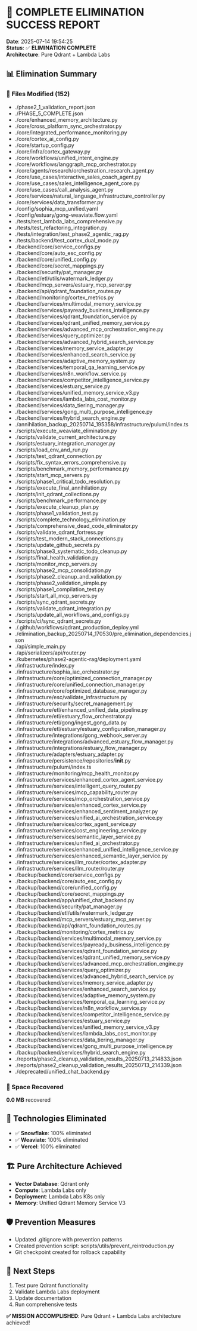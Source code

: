 # 🎉 COMPLETE ELIMINATION SUCCESS REPORT

**Date**: 2025-07-14 19:54:25  
**Status**: ✅ **ELIMINATION COMPLETE**  
**Architecture**: Pure Qdrant + Lambda Labs  

## 📊 Elimination Summary



### 🔧 Files Modified (152)
- ./phase2_1_validation_report.json
- ./PHASE_5_COMPLETE.json
- ./core/enhanced_memory_architecture.py
- ./core/cross_platform_sync_orchestrator.py
- ./core/integrated_performance_monitoring.py
- ./core/cortex_ai_config.py
- ./core/startup_config.py
- ./core/infra/cortex_gateway.py
- ./core/workflows/unified_intent_engine.py
- ./core/workflows/langgraph_mcp_orchestrator.py
- ./core/agents/research/orchestration_research_agent.py
- ./core/use_cases/interactive_sales_coach_agent.py
- ./core/use_cases/sales_intelligence_agent_core.py
- ./core/use_cases/call_analysis_agent.py
- ./core/services/natural_language_infrastructure_controller.py
- ./core/services/data_transformer.py
- ./config/sophia_mcp_unified.yaml
- ./config/estuary/gong-weaviate.flow.yaml
- ./tests/test_lambda_labs_comprehensive.py
- ./tests/test_refactoring_integration.py
- ./tests/integration/test_phase2_agentic_rag.py
- ./tests/backend/test_cortex_dual_mode.py
- ./backend/core/service_configs.py
- ./backend/core/auto_esc_config.py
- ./backend/core/unified_config.py
- ./backend/core/secret_mappings.py
- ./backend/security/pat_manager.py
- ./backend/etl/utils/watermark_ledger.py
- ./backend/mcp_servers/estuary_mcp_server.py
- ./backend/api/qdrant_foundation_routes.py
- ./backend/monitoring/cortex_metrics.py
- ./backend/services/multimodal_memory_service.py
- ./backend/services/payready_business_intelligence.py
- ./backend/services/qdrant_foundation_service.py
- ./backend/services/qdrant_unified_memory_service.py
- ./backend/services/advanced_mcp_orchestration_engine.py
- ./backend/services/query_optimizer.py
- ./backend/services/advanced_hybrid_search_service.py
- ./backend/services/memory_service_adapter.py
- ./backend/services/enhanced_search_service.py
- ./backend/services/adaptive_memory_system.py
- ./backend/services/temporal_qa_learning_service.py
- ./backend/services/n8n_workflow_service.py
- ./backend/services/competitor_intelligence_service.py
- ./backend/services/estuary_service.py
- ./backend/services/unified_memory_service_v3.py
- ./backend/services/lambda_labs_cost_monitor.py
- ./backend/services/data_tiering_manager.py
- ./backend/services/gong_multi_purpose_intelligence.py
- ./backend/services/hybrid_search_engine.py
- ./annihilation_backup_20250714_195358/infrastructure/pulumi/index.ts
- ./scripts/execute_weaviate_elimination.py
- ./scripts/validate_current_architecture.py
- ./scripts/estuary_integration_manager.py
- ./scripts/load_env_and_run.py
- ./scripts/test_qdrant_connection.py
- ./scripts/fix_syntax_errors_comprehensive.py
- ./scripts/benchmark_memory_performance.py
- ./scripts/start_mcp_servers.py
- ./scripts/phase1_critical_todo_resolution.py
- ./scripts/execute_final_annihilation.py
- ./scripts/init_qdrant_collections.py
- ./scripts/benchmark_performance.py
- ./scripts/execute_cleanup_plan.py
- ./scripts/phase1_validation_test.py
- ./scripts/complete_technology_elimination.py
- ./scripts/comprehensive_dead_code_eliminator.py
- ./scripts/validate_qdrant_fortress.py
- ./scripts/test_modern_stack_connections.py
- ./scripts/update_github_secrets.py
- ./scripts/phase3_systematic_todo_cleanup.py
- ./scripts/final_health_validation.py
- ./scripts/monitor_mcp_servers.py
- ./scripts/phase2_mcp_consolidation.py
- ./scripts/phase2_cleanup_and_validation.py
- ./scripts/phase2_validation_simple.py
- ./scripts/phase1_compilation_test.py
- ./scripts/start_all_mcp_servers.py
- ./scripts/sync_qdrant_secrets.py
- ./scripts/validate_qdrant_integration.py
- ./scripts/update_all_workflows_and_configs.py
- ./scripts/ci/sync_qdrant_secrets.py
- ./.github/workflows/qdrant_production_deploy.yml
- ./elimination_backup_20250714_170530/pre_elimination_dependencies.json
- ./api/simple_main.py
- ./api/serializers/api/router.py
- ./kubernetes/phase2-agentic-rag/deployment.yaml
- ./infrastructure/index.py
- ./infrastructure/sophia_iac_orchestrator.py
- ./infrastructure/core/optimized_connection_manager.py
- ./infrastructure/core/unified_connection_manager.py
- ./infrastructure/core/optimized_database_manager.py
- ./infrastructure/esc/validate_infrastructure.py
- ./infrastructure/security/secret_management.py
- ./infrastructure/etl/enhanced_unified_data_pipeline.py
- ./infrastructure/etl/estuary_flow_orchestrator.py
- ./infrastructure/etl/gong/ingest_gong_data.py
- ./infrastructure/etl/estuary/estuary_configuration_manager.py
- ./infrastructure/integrations/gong_webhook_server.py
- ./infrastructure/integrations/advanced_estuary_flow_manager.py
- ./infrastructure/integrations/estuary_flow_manager.py
- ./infrastructure/adapters/estuary_adapter.py
- ./infrastructure/persistence/repositories/__init__.py
- ./infrastructure/pulumi/index.ts
- ./infrastructure/monitoring/mcp_health_monitor.py
- ./infrastructure/services/enhanced_cortex_agent_service.py
- ./infrastructure/services/intelligent_query_router.py
- ./infrastructure/services/mcp_capability_router.py
- ./infrastructure/services/mcp_orchestration_service.py
- ./infrastructure/services/enhanced_cortex_service.py
- ./infrastructure/services/enhanced_sentiment_analyzer.py
- ./infrastructure/services/unified_ai_orchestration_service.py
- ./infrastructure/services/cortex_agent_service.py
- ./infrastructure/services/cost_engineering_service.py
- ./infrastructure/services/semantic_layer_service.py
- ./infrastructure/services/unified_ai_orchestrator.py
- ./infrastructure/services/enhanced_unified_intelligence_service.py
- ./infrastructure/services/enhanced_semantic_layer_service.py
- ./infrastructure/services/llm_router/cortex_adapter.py
- ./infrastructure/services/llm_router/router.py
- ./backup/backend/core/service_configs.py
- ./backup/backend/core/auto_esc_config.py
- ./backup/backend/core/unified_config.py
- ./backup/backend/core/secret_mappings.py
- ./backup/backend/app/unified_chat_backend.py
- ./backup/backend/security/pat_manager.py
- ./backup/backend/etl/utils/watermark_ledger.py
- ./backup/backend/mcp_servers/estuary_mcp_server.py
- ./backup/backend/api/qdrant_foundation_routes.py
- ./backup/backend/monitoring/cortex_metrics.py
- ./backup/backend/services/multimodal_memory_service.py
- ./backup/backend/services/payready_business_intelligence.py
- ./backup/backend/services/qdrant_foundation_service.py
- ./backup/backend/services/qdrant_unified_memory_service.py
- ./backup/backend/services/advanced_mcp_orchestration_engine.py
- ./backup/backend/services/query_optimizer.py
- ./backup/backend/services/advanced_hybrid_search_service.py
- ./backup/backend/services/memory_service_adapter.py
- ./backup/backend/services/enhanced_search_service.py
- ./backup/backend/services/adaptive_memory_system.py
- ./backup/backend/services/temporal_qa_learning_service.py
- ./backup/backend/services/n8n_workflow_service.py
- ./backup/backend/services/competitor_intelligence_service.py
- ./backup/backend/services/estuary_service.py
- ./backup/backend/services/unified_memory_service_v3.py
- ./backup/backend/services/lambda_labs_cost_monitor.py
- ./backup/backend/services/data_tiering_manager.py
- ./backup/backend/services/gong_multi_purpose_intelligence.py
- ./backup/backend/services/hybrid_search_engine.py
- ./reports/phase2_cleanup_validation_results_20250713_214833.json
- ./reports/phase2_cleanup_validation_results_20250713_214339.json
- ./deprecated/unified_chat_backend.py

### 💾 Space Recovered
**0.0 MB** recovered

## 🎯 Technologies Eliminated
- ✅ **Snowflake**: 100% eliminated
- ✅ **Weaviate**: 100% eliminated  
- ✅ **Vercel**: 100% eliminated

## 🏗️ Pure Architecture Achieved
- **Vector Database**: Qdrant only
- **Compute**: Lambda Labs only
- **Deployment**: Lambda Labs K8s only
- **Memory**: Unified Qdrant Memory Service V3

## 🛡️ Prevention Measures
- Updated .gitignore with prevention patterns
- Created prevention script: scripts/utils/prevent_reintroduction.py
- Git checkpoint created for rollback capability

## 🚀 Next Steps
1. Test pure Qdrant functionality
2. Validate Lambda Labs deployment
3. Update documentation
4. Run comprehensive tests

**✅ MISSION ACCOMPLISHED**: Pure Qdrant + Lambda Labs architecture achieved!
